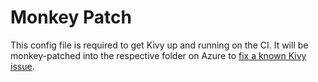 # Monkey Patch
This config file is required to get Kivy up and running on the CI. It will be monkey-patched into the respective folder on Azure to [fix a known Kivy issue](https://github.com/kivy/kivy/issues/6041).